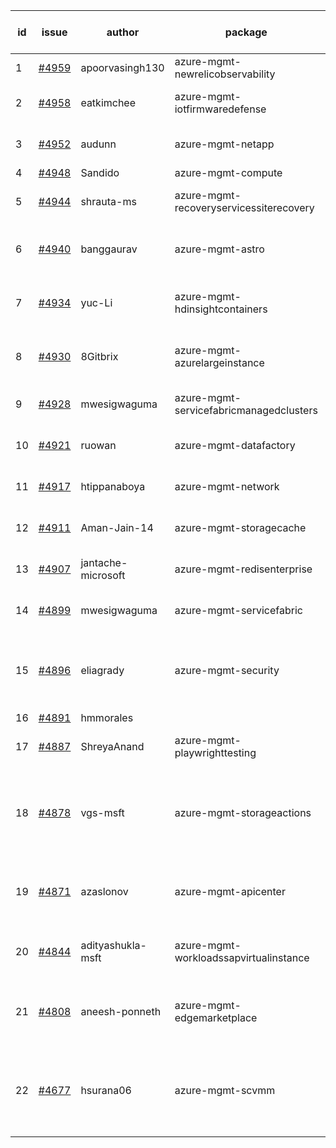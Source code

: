 | id | issue | author | package | assignee | bot advice | created date of issue | target release date | date from target |
| ------ | ------ | ------ | ------ | ------ | ------ | ------ | ------ | :-----: |
| 1 | [#4959](https://github.com/Azure/sdk-release-request/issues/4959) | apoorvasingh130 | azure-mgmt-newrelicobservability | ChenxiJiang333 |  | 02-19 | 03-22 |  |
| 2 | [#4958](https://github.com/Azure/sdk-release-request/issues/4958) | eatkimchee | azure-mgmt-iotfirmwaredefense | ChenxiJiang333 | new comment. FirstGA | 02-17 | 03-22 |  |
| 3 | [#4952](https://github.com/Azure/sdk-release-request/issues/4952) | audunn | azure-mgmt-netapp | ChenxiJiang333 | Attention to inconsistent tag HoldOn | 02-16 | 03-22 |  |
| 4 | [#4948](https://github.com/Azure/sdk-release-request/issues/4948) | Sandido | azure-mgmt-compute | ChenxiJiang333 |  | 02-15 | 03-22 |  |
| 5 | [#4944](https://github.com/Azure/sdk-release-request/issues/4944) | shrauta-ms | azure-mgmt-recoveryservicessiterecovery | ChenxiJiang333 | close to release date.  | 02-08 | 02-23 | 2 |
| 6 | [#4940](https://github.com/Azure/sdk-release-request/issues/4940) | banggaurav | azure-mgmt-astro | ChenxiJiang333 | close to release date.  FirstBeta | 02-01 | 02-23 | 2 |
| 7 | [#4934](https://github.com/Azure/sdk-release-request/issues/4934) | yuc-Li | azure-mgmt-hdinsightcontainers | ChenxiJiang333 | close to release date.  HoldOn | 02-01 | 02-23 | 2 |
| 8 | [#4930](https://github.com/Azure/sdk-release-request/issues/4930) | 8Gitbrix | azure-mgmt-azurelargeinstance | ChenxiJiang333 | close to release date.  FirstBeta | 01-31 | 02-23 | 2 |
| 9 | [#4928](https://github.com/Azure/sdk-release-request/issues/4928) | mwesigwaguma | azure-mgmt-servicefabricmanagedclusters | ChenxiJiang333 | close to release date.  | 01-31 | 02-23 | 2 |
| 10 | [#4921](https://github.com/Azure/sdk-release-request/issues/4921) | ruowan | azure-mgmt-datafactory | ChenxiJiang333 | close to release date.  | 01-26 | 02-23 | 2 |
| 11 | [#4917](https://github.com/Azure/sdk-release-request/issues/4917) | htippanaboya | azure-mgmt-network | ChenxiJiang333 | close to release date.  | 01-24 | 02-23 | 2 |
| 12 | [#4911](https://github.com/Azure/sdk-release-request/issues/4911) | Aman-Jain-14 | azure-mgmt-storagecache | ChenxiJiang333 | close to release date.  | 01-22 | 02-23 | 2 |
| 13 | [#4907](https://github.com/Azure/sdk-release-request/issues/4907) | jantache-microsoft | azure-mgmt-redisenterprise | ChenxiJiang333 | close to release date.  | 01-22 | 02-23 | 2 |
| 14 | [#4899](https://github.com/Azure/sdk-release-request/issues/4899) | mwesigwaguma | azure-mgmt-servicefabric | ChenxiJiang333 | close to release date.  | 01-20 | 02-23 | 2 |
| 15 | [#4896](https://github.com/Azure/sdk-release-request/issues/4896) | eliagrady | azure-mgmt-security | ChenxiJiang333 | close to release date.  Attention to inconsistent tag MultiAPI | 01-18 | 02-23 | 2 |
| 16 | [#4891](https://github.com/Azure/sdk-release-request/issues/4891) | hmmorales |  | ChenxiJiang333 |  | 01-16 |  | 0 |
| 17 | [#4887](https://github.com/Azure/sdk-release-request/issues/4887) | ShreyaAnand | azure-mgmt-playwrighttesting | ChenxiJiang333 | close to release date.  | 01-15 | 02-23 | 2 |
| 18 | [#4878](https://github.com/Azure/sdk-release-request/issues/4878) | vgs-msft | azure-mgmt-storageactions | ChenxiJiang333 | new comment. close to release date.  FirstBeta HoldOn | 01-09 | 02-23 | 2 |
| 19 | [#4871](https://github.com/Azure/sdk-release-request/issues/4871) | azaslonov | azure-mgmt-apicenter | ChenxiJiang333 | close to release date.  FirstGA HoldOn | 01-08 | 02-23 | 2 |
| 20 | [#4844](https://github.com/Azure/sdk-release-request/issues/4844) | adityashukla-msft | azure-mgmt-workloadssapvirtualinstance | ChenxiJiang333 | close to release date.  FirstBeta | 12-20 | 02-23 | 2 |
| 21 | [#4808](https://github.com/Azure/sdk-release-request/issues/4808) | aneesh-ponneth | azure-mgmt-edgemarketplace | ChenxiJiang333 | close to release date.  FirstBeta HoldOn | 11-29 | 02-23 | 2 |
| 22 | [#4677](https://github.com/Azure/sdk-release-request/issues/4677) | hsurana06 | azure-mgmt-scvmm | ChenxiJiang333 | new comment. close to release date.  FirstGA HoldOn | 10-23 | 02-23 | 2 |
